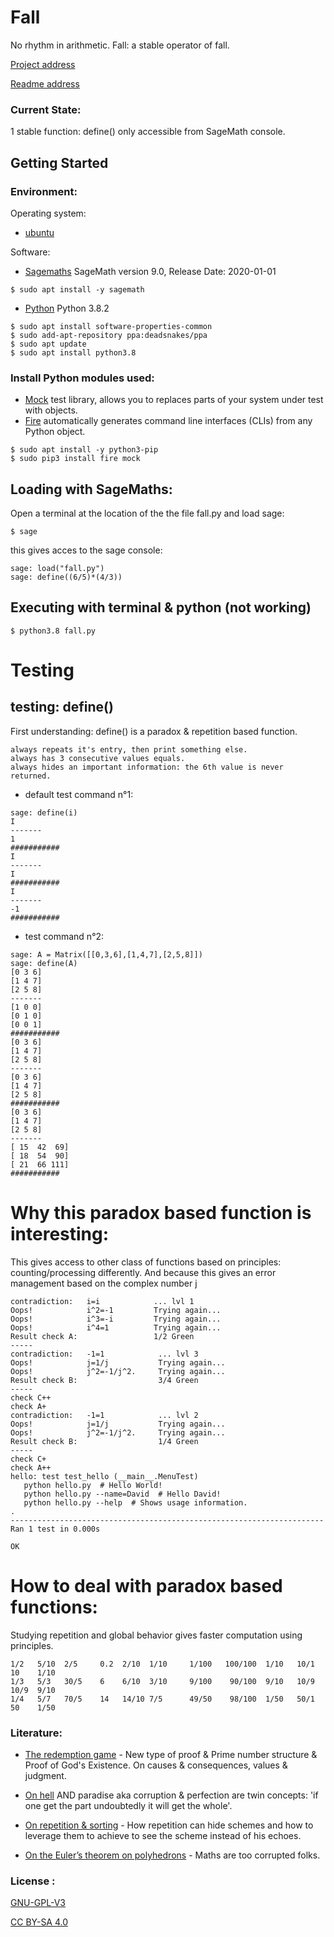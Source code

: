 # Fall

No rhythm in arithmetic.
Fall: a stable operator of fall.

[Project address](https://github.com/bourinus/Fall) 

[Readme address](https://github.com/bourinus/Fall/blob/master/readme.md)

### Current State: 
1 stable function: define() only accessible from SageMath console.

## Getting Started

### Environment:

 Operating system: 
 * [ubuntu](https://ubuntu.com/download)

 Software:  
 * [Sagemaths](https://www.sagemath.org/)	 SageMath version 9.0, Release Date: 2020-01-01 

 ```
 $ sudo apt install -y sagemath
 ```

 * [Python](https://www.python.org/downloads/release/python-382/) 	Python 3.8.2
 ```
 $ sudo apt install software-properties-common
 $ sudo add-apt-repository ppa:deadsnakes/ppa
 $ sudo apt update
 $ sudo apt install python3.8
 ``` 

### Install Python modules used:
 * [Mock](https://pypi.org/project/mock/) test library, allows you to replaces parts of your system under test with objects.
 * [Fire](https://github.com/google/python-fire)  automatically generates command line interfaces (CLIs) from any Python object.

 ```
 $ sudo apt install -y python3-pip
 $ sudo pip3 install fire mock
 ```

## Loading with SageMaths:
Open a terminal at the location of the the file fall.py and load sage:

```
$ sage
```
this gives acces to the sage console:
```
sage: load("fall.py")  
sage: define((6/5)*(4/3)) 
```
## Executing with terminal & python (not working)
```
$ python3.8 fall.py
```

# Testing

## testing: define()

 First understanding:
 define() is a paradox & repetition based function.
 ```
 always repeats it's entry, then print something else.
 always has 3 consecutive values equals.
 always hides an important information: the 6th value is never returned.
 ```

 * default test command n°1: 
 ```
 sage: define(i)                            
 I
 -------
 1
 ###########
 I
 -------
 I
 ###########
 I
 -------
 -1
 ###########
 ```
* test command n°2: 
 ```
 sage: A = Matrix([[0,3,6],[1,4,7],[2,5,8]])
 sage: define(A)
 [0 3 6]
 [1 4 7]
 [2 5 8]
 -------
 [1 0 0]
 [0 1 0]
 [0 0 1]
 ###########
 [0 3 6]
 [1 4 7]
 [2 5 8]
 -------
 [0 3 6]
 [1 4 7]
 [2 5 8]
 ###########
 [0 3 6]
 [1 4 7]
 [2 5 8]
 -------
 [ 15  42  69]
 [ 18  54  90]
 [ 21  66 111]
 ###########
 
 ```


# Why this paradox based function is interesting:
 
 This gives access to other class of functions based on principles: counting/processing differently.
 And because this gives an error management based on the complex number j
 ```
 contradiction:   i=i            ... lvl 1
 Oops!            i^2=-1         Trying again...
 Oops!            i^3=-i         Trying again...
 Oops!            i^4=1          Trying again...
 Result check A:                 1/2 Green
 -----
 contradiction:   -1=1            ... lvl 3
 Oops!            j=1/j           Trying again...
 Oops!            j^2=-1/j^2.     Trying again...
 Result check B:                  3/4 Green
 -----
 check C++
 check A+
 contradiction:   -1=1            ... lvl 2
 Oops!            j=1/j           Trying again...
 Oops!            j^2=-1/j^2.     Trying again...
 Result check B:                  1/4 Green
 -----
 check C+
 check A++
 hello: test test_hello (__main__.MenuTest)
 	python hello.py  # Hello World!
 	python hello.py --name=David  # Hello David!
 	python hello.py --help  # Shows usage information.
 .
 ----------------------------------------------------------------------
 Ran 1 test in 0.000s
 
 OK
 ```

# How to deal with paradox based functions:
  Studying repetition and global behavior gives faster computation using principles.
   
 ```
 1/2   5/10  2/5     0.2  2/10  1/10     1/100   100/100  1/10   10/1   10    1/10
 1/3   5/3   30/5    6    6/10  3/10     9/100    90/100  9/10   10/9   10/9  9/10
 1/4   5/7   70/5    14   14/10 7/5      49/50    98/100  1/50   50/1   50    1/50
 ```


### Literature:

 * [The redemption game](https://github.com/bourinus/Fall/blob/master/doc/txt%20in%20progress/work_david.txt) - New type of proof & Prime number structure & Proof of God's Existence. On causes & consequences, values & judgment. 

 * [On hell](https://github.com/bourinus/Fall/blob/master/doc/txt%20in%20progress/On%20hell.txt) AND paradise aka corruption & perfection are twin concepts: 'if one get the part undoubtedly it will get the  whole'. 

 * [On repetition & sorting](https://github.com/bourinus/Fall/blob/master/doc/txt%20in%20progress/structure.txt) - How repetition can hide schemes and how to leverage them to achieve to see the scheme instead of his echoes.

 * [On the Euler’s theorem on polyhedrons](https://github.com/bourinus/Fall/blob/master/doc/txt%20in%20progress/On%20Euler%20%26%20polyhedrons.txt) - Maths are too corrupted folks.

### License :

 [GNU-GPL-V3](https://www.gnu.org/licenses/gpl-3.0.fr.html) 

 [CC BY-SA 4.0](https://creativecommons.org/licenses/by-sa/4.0/) 

  
